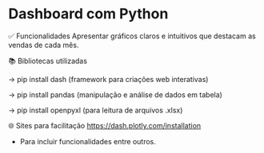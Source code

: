 # Dashboard com Python

✅ Funcionalidades
Apresentar gráficos claros e intuitivos que destacam as vendas de cada mês.

📚 Bibliotecas utilizadas 

-> pip install dash (framework para criações web interativas)

-> pip install pandas (manipulação e análise de dados em tabela)

-> pip install openpyxl (para leitura de arquivos .xlsx)

🌐 Sites para facilitação
https://dash.plotly.com/installation
- Para incluir funcionalidades entre outros.
